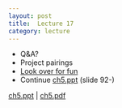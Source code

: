 ```yaml
---
layout: post
title:  Lecture 17
category: lecture
---
```


* Q&A?
* Project pairings
* [Look over for fun](https://www.kernel.org/doc/gorman/html/understand/understand006.html)
* Continue [ch5.ppt][ch5-slides] (slide 92-)

[ch5.ppt][ch5-slides]   | [ch5.pdf][ch5-pdf]  

[ch5-slides]: {{site.base}}/slides/ch5.ppt
[ch5-pdf]: {{site.base}}/slides/pdf/ch5.pdf
